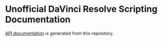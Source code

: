 # Unofficial DaVinci Resolve Scripting Documentation

[API documentation](https://deric.github.io/DaVinciResolve-API-Docs/) is generated from this repository.

